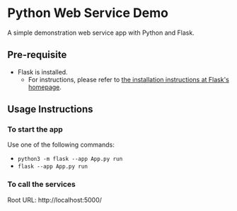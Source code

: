# Python Web Service Demo
A simple demonstration web service app with Python and Flask.

## Pre-requisite
* Flask is installed.
  - For instructions, please refer to [the installation instructions at Flask's homepage](https://flask.palletsprojects.com/en/3.0.x/installation/#install-flask).

## Usage Instructions
### To start the app
Use one of the following commands:
* `python3 -m flask --app App.py run`
* `flask --app App.py run`

### To call the services
Root URL: http://localhost:5000/